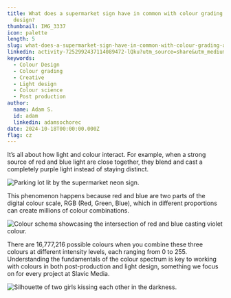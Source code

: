 ```yaml
---
title: What does a supermarket sign have in common with colour grading and light
  design?
thumbnail: IMG_3337
icon: palette
length: 5
slug: what-does-a-supermarket-sign-have-in-common-with-colour-grading-and-light-design
linkedin: activity-7252992437114089472-lQku?utm_source=share&utm_medium=member_desktop
keywords:
  - Colour Design
  - Colour grading
  - Creative
  - Light design
  - Colour science
  - Post production
author:
  name: Adam S.
  id: adam
  linkedin: adamsochorec
date: 2024-10-18T00:00:00.000Z
flag: cz
---
```


It’s all about how light and colour interact. For example, when a strong source of red and blue light are close together, they blend and cast a completely purple light instead of staying distinct.

![Parking lot lit by the supermarket neon sign.](https://cdn.slavic.media/img/IMG_3337/4K "Red + Blue = Violet")

This phenomenon happens because red and blue are two parts of the digital colour scale, RGB (Red, Green, Blue), which in different proportions can create millions of colour combinations.

![Colour schema showcasing the intersection of red and blue casting violet colour.](https://cdn.slavic.media/img/colour-blend/4K "Red + Blue = Violet")

There are 16,777,216 possible colours when you combine these three colours at different intensity levels, each ranging from 0 to 255. Understanding the fundamentals of the colour spectrum is key to working with colours in both post-production and light design, something we focus on for every project at Slavic Media.

![Silhouette of two girls kissing each other in the darkness.](https://cdn.slavic.media/img/2021-10-01-01825/4K "2023 ⋅ Kolding, Denmark ⋅ Soul Mates")
